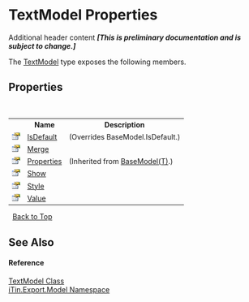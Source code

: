 # TextModel Properties
Additional header content _**\[This is preliminary documentation and is subject to change.\]**_

The <a href="73c12369-0c3b-a1f3-bd2d-de08d23c9d1c">TextModel</a> type exposes the following members.


## Properties
&nbsp;<table><tr><th></th><th>Name</th><th>Description</th></tr><tr><td>![Public property](media/pubproperty.gif "Public property")</td><td><a href="b1206b62-8fde-3b1f-da48-403cc7e86f70">IsDefault</a></td><td> (Overrides BaseModel.IsDefault.)</td></tr><tr><td>![Public property](media/pubproperty.gif "Public property")</td><td><a href="0b94ed27-1ea8-7f2a-5328-bb04d1e5141b">Merge</a></td><td /></tr><tr><td>![Public property](media/pubproperty.gif "Public property")</td><td><a href="7e88785e-5670-4515-defa-d3f60ae16111">Properties</a></td><td> (Inherited from <a href="6632f561-4175-f1f2-939c-ac8b10159529">BaseModel(T)</a>.)</td></tr><tr><td>![Public property](media/pubproperty.gif "Public property")</td><td><a href="5b5cdb18-6c29-08dc-c027-b620fe00e5b3">Show</a></td><td /></tr><tr><td>![Public property](media/pubproperty.gif "Public property")</td><td><a href="ce68c873-a896-669a-9377-43f7feb520cc">Style</a></td><td /></tr><tr><td>![Public property](media/pubproperty.gif "Public property")</td><td><a href="93ca8d44-d051-1191-b1f8-66c7a56a8ede">Value</a></td><td /></tr></table>&nbsp;
<a href="#textmodel-properties">Back to Top</a>

## See Also


#### Reference
<a href="73c12369-0c3b-a1f3-bd2d-de08d23c9d1c">TextModel Class</a><br /><a href="ef57ffcc-e95e-b212-5a46-9aa6f5a3511f">iTin.Export.Model Namespace</a><br />